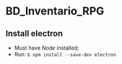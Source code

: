 # BD_Inventario_RPG

## Install electron

* Must have _Node_ installed;
* Run:
    `$ npm install --save-dev electron`

